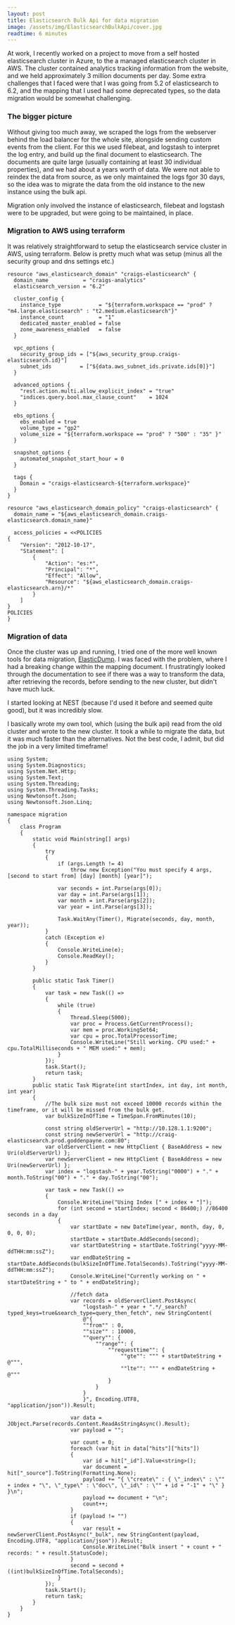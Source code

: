 ```yaml
---
layout: post
title: Elasticsearch Bulk Api for data migration
image: /assets/img/ElasticsearchBulkApi/cover.jpg
readtime: 6 minutes
---
```


At work, I recently worked on a project to move from a self hosted elasticsearch cluster in Azure, to the a managed elasticsearch cluster in AWS. The cluster contained analytics tracking information from the website, and we held approximately 3 million documents per day. Some extra challenges that I faced were that I was going from 5.2 of elasticsearch to 6.2, and the mapping that I used had some deprecated types, so the data migration would be somewhat challenging.

### The bigger picture

Without giving too much away, we scraped the logs from the webserver behind the load balancer for the whole site, alongside sending custom events from the client. For this we used filebeat, and logstash to interpret the log entry, and build up the final document to elasticsearch. The documents are quite large (usually containing at least 30 individual properties), and we had about a years worth of data. We were not able to reindex the data from source, as we only maintained the logs fgor 30 days, so the idea was to migrate the data from the old instance to the new instance using the bulk api.

Migration only involved the instance of elasticsearch, filebeat and logstash were to be upgraded, but were going to be maintained, in place.

### Migration to AWS using terraform

<amp-img class="center" src="/assets/img/ElasticsearchBulkApi/terraform.jpg"
  width="709"
  height="195"
  layout="responsive">
</amp-img>

It was relatively straightforward to setup the elasticsearch service cluster in AWS, using terraform. Below is pretty much what was setup (minus all the security group and dns settings etc.)

```
resource "aws_elasticsearch_domain" "craigs-elasticsearch" {
  domain_name           = "craigs-analytics"
  elasticsearch_version = "6.2"

  cluster_config {
    instance_type            = "${terraform.workspace == "prod" ? "m4.large.elasticsearch" : "t2.medium.elasticsearch"}"
    instance_count           = "1"
    dedicated_master_enabled = false
    zone_awareness_enabled   = false
  }

  vpc_options {
    security_group_ids = ["${aws_security_group.craigs-elasticsearch.id}"]
    subnet_ids         = ["${data.aws_subnet_ids.private.ids[0]}"]
  }

  advanced_options {
    "rest.action.multi.allow_explicit_index" = "true"
    "indices.query.bool.max_clause_count"    = 1024
  }

  ebs_options {
    ebs_enabled = true
    volume_type = "gp2"
    volume_size = "${terraform.workspace == "prod" ? "500" : "35" }"
  }

  snapshot_options {
    automated_snapshot_start_hour = 0
  }

  tags {
    Domain = "craigs-elasticsearch-${terraform.workspace}"
  }
}

resource "aws_elasticsearch_domain_policy" "craigs-elasticsearch" {
  domain_name = "${aws_elasticsearch_domain.craigs-elasticsearch.domain_name}"

  access_policies = <<POLICIES
{
    "Version": "2012-10-17",
    "Statement": [
        {
            "Action": "es:*",
            "Principal": "*",
            "Effect": "Allow",            
            "Resource": "${aws_elasticsearch_domain.craigs-elasticsearch.arn}/*"
        }
    ]
}
POLICIES
}

```

### Migration of data

Once the cluster was up and running, I tried one of the more well known tools for data migration, [ElasticDump](https://github.com/taskrabbit/elasticsearch-dump). I was faced with the problem, where I had a breaking change within the mapping document. I frustratingly looked through the documentation to see if there was a way to transform the data, after retrieving the records, before sending to the new cluster, but didn't have much luck.

I started looking at NEST (because I'd used it before and seemed quite good), but it was incredibly slow.

I basically wrote my own tool, which (using the bulk api) read from the old cluster and wrote to the new cluster. It took a while to migrate the data, but it was much faster than the alternatives. Not the best code, I admit, but did the job in a very limited timeframe!

<amp-img class="center" src="/assets/img/ElasticsearchBulkApi/elasticsearch.jpg"
  width="709"
  height="195"
  layout="responsive">
</amp-img>

```
using System;
using System.Diagnostics;
using System.Net.Http;
using System.Text;
using System.Threading;
using System.Threading.Tasks;
using Newtonsoft.Json;
using Newtonsoft.Json.Linq;

namespace migration
{
    class Program
    {
        static void Main(string[] args)
        {
            try
            {
                if (args.Length != 4)
                    throw new Exception("You must specify 4 args, [second to start from] [day] [month] [year]");

                var seconds = int.Parse(args[0]);
                var day = int.Parse(args[1]);
                var month = int.Parse(args[2]);
                var year = int.Parse(args[3]);

                Task.WaitAny(Timer(), Migrate(seconds, day, month, year));
            }
            catch (Exception e)
            {
                Console.WriteLine(e);
                Console.ReadKey();
            }
        }

        public static Task Timer()
        {
            var task = new Task(() =>
            {
                while (true)
                {
                    Thread.Sleep(5000);
                    var proc = Process.GetCurrentProcess();
                    var mem = proc.WorkingSet64;
                    var cpu = proc.TotalProcessorTime;
                    Console.WriteLine("Still working. CPU used:" + cpu.TotalMilliseconds + " MEM used:" + mem);
                }
            });
            task.Start();
            return task;
        }
        public static Task Migrate(int startIndex, int day, int month, int year)
        {
            //The bulk size must not exceed 10000 records within the timeframe, or it will be missed from the bulk get.
            var bulkSizeInOfTime = TimeSpan.FromMinutes(10);

            const string oldServerUrl = "http://10.128.1.1:9200";
            const string newServerUrl = "http://craig-elasticsearch.prod.goddenpayne.com:80";
            var oldServerClient = new HttpClient { BaseAddress = new Uri(oldServerUrl) };
            var newServerClient = new HttpClient { BaseAddress = new Uri(newServerUrl) };
            var index = "logstash-" + year.ToString("0000") + "." + month.ToString("00") + "." + day.ToString("00");

            var task = new Task(() =>
            {
                Console.WriteLine("Using Index [" + index + "]");
                for (int second = startIndex; second < 86400;) //86400 seconds in a day
                {
                    var startDate = new DateTime(year, month, day, 0, 0, 0, 0);
                    startDate = startDate.AddSeconds(second);
                    var startDateString = startDate.ToString("yyyy-MM-ddTHH:mm:ssZ");
                    var endDateString = startDate.AddSeconds(bulkSizeInOfTime.TotalSeconds).ToString("yyyy-MM-ddTHH:mm:ssZ");
                    Console.WriteLine("Currently working on " + startDateString + " to " + endDateString);

                    //fetch data
                    var records = oldServerClient.PostAsync(
                        "logstash-" + year + ".*/_search?typed_keys=true&search_type=query_then_fetch", new StringContent(
                        @"{
                        ""from"" : 0, 
                        ""size"" : 10000,
                        ""query"": {
                            ""range"": {
                                ""requesttime"": {
                                    ""gte"": """ + startDateString + @""",
                                    ""lte"": """ + endDateString + @"""
                                }
                            }
                        }
                        }", Encoding.UTF8, "application/json")).Result;

                    var data = JObject.Parse(records.Content.ReadAsStringAsync().Result);
                    var payload = "";

                    var count = 0;
                    foreach (var hit in data["hits"]["hits"])
                    {
                        var id = hit["_id"].Value<string>();
                        var document = hit["_source"].ToString(Formatting.None);
                        payload += "{ \"create\" : { \"_index\" : \"" + index + "\", \"_type\" : \"doc\", \"_id\" : \"" + id + "-1" + "\" } }\n";
                        payload += document + "\n";
                        count++;
                    }
                    if (payload != "")
                    {
                        var result = newServerClient.PostAsync("_bulk", new StringContent(payload, Encoding.UTF8, "application/json")).Result;
                        Console.WriteLine("Bulk insert " + count + " records: " + result.StatusCode);
                    }
                    second = second + ((int)bulkSizeInOfTime.TotalSeconds);
                }
            });
            task.Start();
            return task;
        }
    }
}

```


